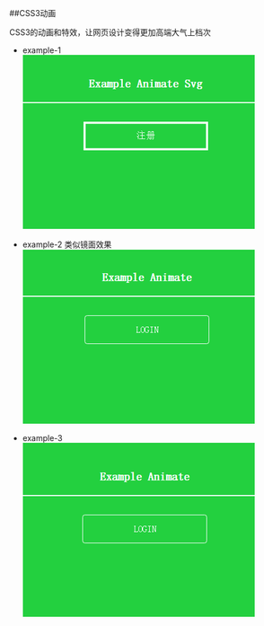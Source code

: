 ##CSS3动画

CSS3的动画和特效，让网页设计变得更加高端大气上档次

-	example-1
![](./images/example-1.gif)

-	example-2
	类似镜面效果
![](./images/example-2.gif)

-   example-3
![](./images/example-3.gif)